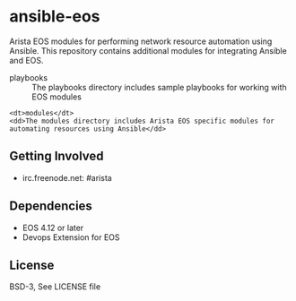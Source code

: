 ansible-eos
===========

Arista EOS modules for performing network resource automation using Ansible.  This repository contains additional modules for integrating Ansible and EOS.

<dl>
    <dt>playbooks</dt>
    <dd>The playbooks directory includes sample playbooks for working with EOS modules</dd>

    <dt>modules</dt>
    <dd>The modules directory includes Arista EOS specific modules for automating resources using Ansible</dd>
</dl>

## Getting Involved
* irc.freenode.net: #arista

## Dependencies
* EOS 4.12 or later
* Devops Extension for EOS

## License
BSD-3, See LICENSE file
